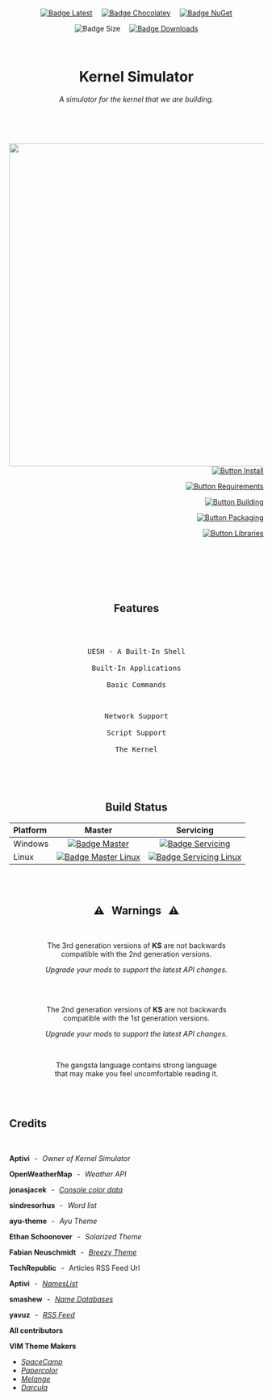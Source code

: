 
<div align = center>

<br>

[![Badge Latest]][Latest]   
[![Badge Chocolatey]][Chocolatey]   
[![Badge NuGet]][NuGet]

![Badge Size]   
[![Badge Downloads]][Releases]

<br>

# Kernel Simulator

*A simulator for the kernel that we are building.*

<br>
<br>
<br>

<img
  src = 'https://user-images.githubusercontent.com/15963131/182303842-d04fec73-069d-49dd-8b4f-10a4b1ca80f0.png'
  width = 640
  align = left
/>

<br>
<br>

<div align = right>

[![Button Install]][Install]

[![Button Requirements]][Requirements]

[![Button Building]][Building]

[![Button Packaging]][Packaging]

[![Button Libraries]][Libraries]

</div>

<br>
<br>
<br>
<br>
<br>

## Features

<br>

<kbd>  <br>  UESH - A Built-In Shell  <br>  </kbd>  
<kbd>  <br>  Built-In Applications  <br>  </kbd>  
<kbd>  <br>  Basic Commands  <br>  </kbd>

<kbd>  <br>  Network Support  <br>  </kbd>  
<kbd>  <br>  Script Support  <br>  </kbd>  
<kbd>  <br>  The Kernel  <br>  </kbd>  

<br>
<br>

## Build Status

| **Platform** | **Master** | **Servicing** |
|:-------------|:----------:|:-------------:|
| Windows      | [![Badge Master]][Master] | [![Badge Servicing]][Servicing]
| Linux        | [![Badge Master Linux]][Master Linux] | [![Badge Servicing Linux]][Servicing Linux]

<br>
<br>

## ⚠  Warnings  ⚠

<br>

The 3rd generation versions of **KS** are not backwards <br>
compatible with the 2nd generation versions.

*Upgrade your mods to support the latest API changes.*

<br>

<br>

The 2nd generation versions of **KS** are not backwards <br>
compatible with the 1st generation versions.

*Upgrade your mods to support the latest API changes.*

<br>

The gangsta language contains strong language <br>
that may make you feel uncomfortable reading it.

</div>

<br>
<br>

## Credits

<br>

**Aptivi**  -  *Owner of Kernel Simulator*

**OpenWeatherMap**  -  *Weather API*

**jonasjacek**  -  *[Console color data]*

**sindresorhus**  -  *Word list*

**ayu-theme**  -  *Ayu Theme*

**Ethan Schoonover**  -  *Solarized Theme*

**Fabian Neuschmidt**  -  *[Breezy Theme]*

**TechRepublic**  -  Articles RSS Feed Url

**Aptivi**  -  *[NamesList]*

**smashew**  -  *[Name Databases]*

**yavuz**  -  *[RSS Feed]*

**All contributors**

**VIM Theme Makers**

- *[SpaceCamp]*
- *[Papercolor]*
- *[Melange]*
- *[Darcula]*

<br>


<!----------------------------------------------------------------------------->

[Console color data]: https://jonasjacek.github.io/colors/
[Name Databases]: https://github.com/smashew/NameDatabases
[Breezy Theme]: https://github.com/fneu/breezy
[Papercolor]: https://github.com/NLKNguyen/papercolor-theme
[Chocolatey]: https://chocolatey.org/packages/KS/
[SpaceCamp]: https://github.com/jaredgorski/SpaceCamp
[NamesList]: https://github.com/Aptivi/NamesList
[RSS Feed]: https://github.com/yavuz/news-feed-list-of-countries/
[Releases]: https://github.com/Aptivi/Kernel-Simulator/releases
[Darcula]: https://github.com/doums/darcula
[Melange]: https://github.com/savq/melange
[Latest]: https://github.com/Aptivi/Kernel-Simulator/releases/latest
[NuGet]: https://www.nuget.org/packages/KS/

[Servicing]: https://github.com/Aptivi/Kernel-Simulator/actions/workflows/build-win.yml
[Master]: https://github.com/Aptivi/Kernel-Simulator/actions/workflows/build-win.yml
[Servicing Linux]: https://github.com/Aptivi/Kernel-Simulator/actions/workflows/build-linux.yml
[Master Linux]: https://github.com/Aptivi/Kernel-Simulator/actions/workflows/build-linux.yml

[Requirements]: Documentation/Requirements.md
[Libraries]: Documentation/Libraries.md
[Packaging]: Documentation/Packaging.md
[Building]: Documentation/Building
[Install]: Documentation/Installation

<!----------------------------------[ Badges ]--------------------------------->

[Badge Chocolatey]: https://img.shields.io/chocolatey/v/ks?color=5e85a7&include_prereleases&style=for-the-badge&logoColor=white&logo=Chocolatey&labelColor=80B5E3
[Badge Downloads]: https://img.shields.io/github/downloads/Aptivi/Kernel-Simulator/total?color=217346&label=Downloads&style=for-the-badge&logoColor=white&logo=DocuSign&labelColor=2d9d5f
[Badge Latest]: https://img.shields.io/github/v/release/Aptivi/Kernel-Simulator?color=212121&include_prereleases&label=github&style=for-the-badge&logoColor=white&logo=AzureArtifacts&labelColor=303030
[Badge NuGet]: https://img.shields.io/nuget/vpre/KS?color=012f52&style=for-the-badge&logoColor=white&logo=NuGet&labelColor=004880
[Badge Size]: https://img.shields.io/github/repo-size/Aptivi/Kernel-Simulator?color=bb4a28&label=size&logoColor=white&style=for-the-badge&logo=GoogleAnalytics&labelColor=E85C33

[Badge Servicing]: https://github.com/Aptivi/Kernel-Simulator/actions/workflows/build-win.yml/badge.svg?branch=servicing
[Badge Master]: https://github.com/Aptivi/Kernel-Simulator/actions/workflows/build-win.yml/badge.svg
[Badge Servicing Linux]: https://github.com/Aptivi/Kernel-Simulator/actions/workflows/build-linux.yml/badge.svg?branch=servicing
[Badge Master Linux]: https://github.com/Aptivi/Kernel-Simulator/actions/workflows/build-linux.yml/badge.svg


<!---------------------------------[ Buttons ]--------------------------------->

[Button Requirements]: https://img.shields.io/badge/Requirements-0170CE?style=for-the-badge&logoColor=white&logo=Leanpub
[Button Libraries]: https://img.shields.io/badge/Libraries-EA8220?style=for-the-badge&logoColor=white&logo=AzureArtifacts
[Button Packaging]: https://img.shields.io/badge/Packaging-36A9AE?style=for-the-badge&logoColor=white&logo=GitLFS
[Button Building]: https://img.shields.io/badge/Building-5D4F85?style=for-the-badge&logoColor=white&logo=Hackaday
[Button Install]: https://img.shields.io/badge/Installation-2F8D46?style=for-the-badge&logoColor=white&logo=DocuSign
